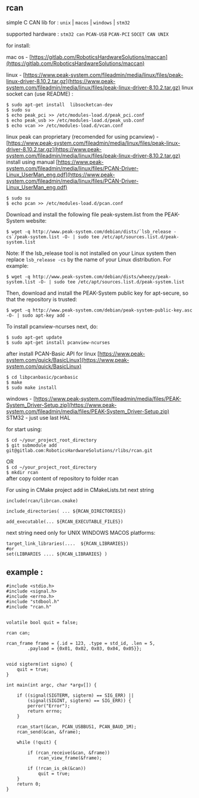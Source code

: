 ## rcan

simple C CAN lib for : `unix` | `macos` | `windows` | `stm32`

supported hardware : `stm32 can`  `PCAN-USB` `PCAN-PCI` `SOCET CAN UNIX`

for install:

mac os - [https://gitlab.com/RoboticsHardwareSolutions/maccan](https://gitlab.com/RoboticsHardwareSolutions/maccan)
  
linux - [https://www.peak-system.com/fileadmin/media/linux/files/peak-linux-driver-8.10.2.tar.gz](https://www.peak-system.com/fileadmin/media/linux/files/peak-linux-driver-8.10.2.tar.gz)
linux socket can (use README) :

```
$ sudo apt-get install  libsocketcan-dev   
$ sudo su    
$ echo peak_pci >> /etc/modules-load.d/peak_pci.conf
$ echo peak_usb >> /etc/modules-load.d/peak_usb.conf
$ echo vcan >> /etc/modules-load.d/vcan.conf

```


linux peak can proprietary (recomended for using pcanview) - [https://www.peak-system.com/fileadmin/media/linux/files/peak-linux-driver-8.10.2.tar.gz](https://www.peak-system.com/fileadmin/media/linux/files/peak-linux-driver-8.10.2.tar.gz)
install using manual [https://www.peak-system.com/fileadmin/media/linux/files/PCAN-Driver-Linux_UserMan_eng.pdf](https://www.peak-system.com/fileadmin/media/linux/files/PCAN-Driver-Linux_UserMan_eng.pdf)

```
$ sudo su
$ echo pcan >> /etc/modules-load.d/pcan.conf
```

Download and install the following file peak-system.list from the PEAK-System website:

```
$ wget -q http://www.peak-system.com/debian/dists/`lsb_release -cs`/peak-system.list -O- | sudo tee /etc/apt/sources.list.d/peak-system.list
```

Note: If the lsb_release tool is not installed on your Linux system then replace `lsb_release -cs` by the name of your Linux distribution. For example:

```
$ wget -q http://www.peak-system.com/debian/dists/wheezy/peak-system.list -O- | sudo tee /etc/apt/sources.list.d/peak-system.list
```

Then, download and install the PEAK-System public key for apt-secure, so that the repository is trusted:

```
$ wget -q http://www.peak-system.com/debian/peak-system-public-key.asc -O- | sudo apt-key add -

```
To install pcanview-ncurses next, do:

```
$ sudo apt-get update
$ sudo apt-get install pcanview-ncurses
```

after install PCAN-Basic API for linux [https://www.peak-system.com/quick/BasicLinux](https://www.peak-system.com/quick/BasicLinux)

```
$ cd libpcanbasic/pcanbasic
$ make 
$ sudo make install 
```

windows - [https://www.peak-system.com/fileadmin/media/files/PEAK-System_Driver-Setup.zip](https://www.peak-system.com/fileadmin/media/files/PEAK-System_Driver-Setup.zip)   
STM32 - just use last HAL   
 
for start using:
  
`$ cd ~/your_project_root_directory`    
`$ git submodule add git@gitlab.com:RoboticsHardwareSolutions/rlibs/rcan.git`   
 
OR   
`$ cd ~/your_project_root_directory`  
`$ mkdir rcan`  
after copy content of repository to folder rcan   


For using in CMake project add in CMakeLists.txt next string 

```
include(rcan/librcan.cmake)

include_directories( ... ${RCAN_DIRECTORIES})

add_executable(... ${RCAN_EXECUTABLE_FILES})
```

next string need only for UNIX WINDOWS MACOS platforms:

```
target_link_libraries(....  ${RCAN_LIBRARIES})
#or 
set(LIBRARIES .... ${RCAN_LIBRARIES} ) 
```


## example :
 
```
#include <stdio.h>
#include <signal.h>
#include <errno.h>
#include "stdbool.h"
#include "rcan.h"


volatile bool quit = false;

rcan can;

rcan_frame frame = {.id = 123, .type = std_id, .len = 5,
        .payload = {0x01, 0x02, 0x03, 0x04, 0x05}};


void sigterm(int signo) {
    quit = true;
}

int main(int argc, char *argv[]) {

    if ((signal(SIGTERM, sigterm) == SIG_ERR) ||
        (signal(SIGINT, sigterm) == SIG_ERR)) {
        perror("Error");
        return errno;
    }

    rcan_start(&can, PCAN_USBBUS1, PCAN_BAUD_1M);
    rcan_send(&can, &frame);

    while (!quit) {

        if (rcan_receive(&can, &frame))
            rcan_view_frame(&frame);

        if (!rcan_is_ok(&can))
            quit = true;
    }
    return 0;
}
```


